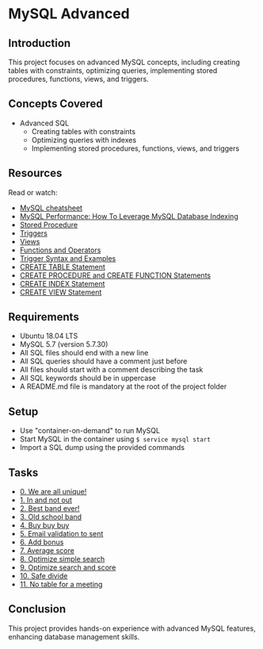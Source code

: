 # MySQL Advanced

## Introduction
This project focuses on advanced MySQL concepts, including creating tables with constraints, optimizing queries, implementing stored procedures, functions, views, and triggers.

## Concepts Covered
- Advanced SQL
  - Creating tables with constraints
  - Optimizing queries with indexes
  - Implementing stored procedures, functions, views, and triggers

## Resources
Read or watch:
- [MySQL cheatsheet](https://devhints.io/mysql)
- [MySQL Performance: How To Leverage MySQL Database Indexing](https://www.digitalocean.com/community/tutorials/how-to-leverage-mysql-indexing)
- [Stored Procedure](https://dev.mysql.com/doc/refman/8.0/en/stored-routines.html)
- [Triggers](https://dev.mysql.com/doc/refman/8.0/en/triggers.html)
- [Views](https://dev.mysql.com/doc/refman/8.0/en/views.html)
- [Functions and Operators](https://dev.mysql.com/doc/refman/8.0/en/functions.html)
- [Trigger Syntax and Examples](https://dev.mysql.com/doc/refman/8.0/en/trigger-syntax.html)
- [CREATE TABLE Statement](https://dev.mysql.com/doc/refman/8.0/en/create-table.html)
- [CREATE PROCEDURE and CREATE FUNCTION Statements](https://dev.mysql.com/doc/refman/8.0/en/create-procedure.html)
- [CREATE INDEX Statement](https://dev.mysql.com/doc/refman/8.0/en/create-index.html)
- [CREATE VIEW Statement](https://dev.mysql.com/doc/refman/8.0/en/create-view.html)

## Requirements
- Ubuntu 18.04 LTS
- MySQL 5.7 (version 5.7.30)
- All SQL files should end with a new line
- All SQL queries should have a comment just before
- All files should start with a comment describing the task
- All SQL keywords should be in uppercase
- A README.md file is mandatory at the root of the project folder

## Setup
- Use "container-on-demand" to run MySQL
- Start MySQL in the container using `$ service mysql start`
- Import a SQL dump using the provided commands

## Tasks
- [0. We are all unique!](./0-uniq_users.sql)
- [1. In and not out](./1-country_users.sql)
- [2. Best band ever!](./2-fans.sql)
- [3. Old school band](./3-glam_rock.sql)
- [4. Buy buy buy](./4-store.sql)
- [5. Email validation to sent](./5-valid_email.sql)
- [6. Add bonus](./6-bonus.sql)
- [7. Average score](./7-average_score.sql)
- [8. Optimize simple search](./8-index_my_names.sql)
- [9. Optimize search and score](./9-index_name_score.sql)
- [10. Safe divide](./10-div.sql)
- [11. No table for a meeting](./11-need_meeting.sql)

## Conclusion
This project provides hands-on experience with advanced MySQL features, enhancing database management skills.


